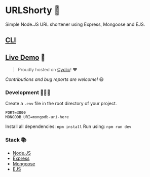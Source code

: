 # URLShorty 🔗
Simple Node.JS URL shortener using Express, Mongoose and EJS.

## [CLI](https://github.com/8xu/URLShortyCLI)
## [Live Demo](https://url.cyclic.app/) 🚀
> Proudly hosted on [Cyclic](https://www.cyclic.sh/)! ❤️

*Contributions and bug reports are welcome!* 😃

### Development 👨🏽‍💻
Create a `.env` file in the root directory of your project.

```env
PORT=3000
MONGODB_URI=mongodb-uri-here
```
Install all dependencies: `npm install`
Run using: `npm run dev`

### Stack 📚
* [Node.JS](https://nodejs.org/)
* [Express](https://expressjs.com/)
* [Mongoose](https://mongoosejs.com/)
* [EJS](https://ejs.co/)